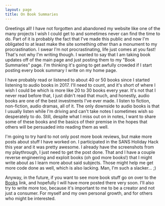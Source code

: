 ```yaml
---
layout: page
title: On Book Summaries
---
```


Greetings all! I have not forgotten and abandoned my website like one of the many projects I wish I could get to and sometimes never can find the time to do. Part of it is probably the fact that I've made this public and now I'm obligated to at least make the site something other than a monument to my procrastination. I swear I'm not procrastinating, life just comes at you fast! That's not why I'm writing though. I wanted to say that I am taking book updates off of the main page and just posting them to my "Book Summaries" page. I'm thinking it's going to get awfully crowded if I start posting every book summary I write on my home page. 

I have probably read or listened to about 40 or 50 books since I started listening to audio books in 2017. I'll need to count, and it's short of where I wish I could be which is more like 20 to 30 books every year. It's not that I never read before that, I just didn't read that much, and honestly, audio books are one of the best investments I've ever made. I listen to fiction, non-fiction, audio dramas, all of it. The only downside to audio books is that I usually listen while I'm driving and can't take notes I sometimes wish so desperately to do. Still, despite what I miss out on in notes, I want to share some of these books and the basics of their premise in the hopes that others will be persuaded into reading them as well.

I'm going to try hard to not only post more book reviews, but make more posts about stuff I have worked on. I participated in the SANS Holiday Hack this year and it was pretty awesome. I already have the screenshots from my playthrough, I just need to get the post done. That and I have a couple reverse engineering and exploit books (oh god more books!) that I might write about as I learn more about said subjects. Those might help me get more code done as well, which is also lacking. Man, I'm such a slacker... ;)

Anyway, in the future, if you want to see more book stuff go on over to the [Books](../Books/) link, and hopefully I will have more posted there very soon. I'll also try to write more too, because it's important to me to be a creator and not just a consumer. For myself and my own personal growth, and for others who might be interested.
